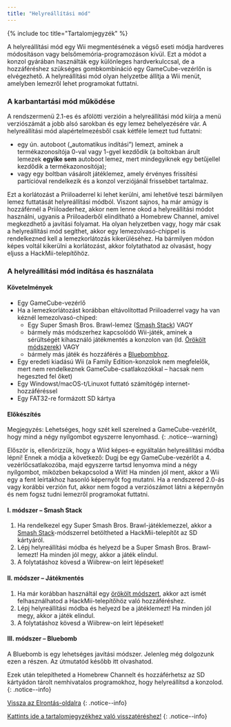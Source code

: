 ```yaml
---
title: "Helyreállítási mód"
---
```


{% include toc title="Tartalomjegyzék" %}

A helyreállítási mód egy Wii megmentésének a végső eseti módja hardveres módosításon vagy belsőmemória-programozáson kívül. Ezt a módot a konzol gyárában használták egy különleges hardverkulccsal, de a hozzáféréshez szükséges gombkombináció egy GameCube-vezérlőn is elvégezhető. A helyreállítási mód olyan helyzetbe állítja a Wii menüt, amelyben lemezről lehet programokat futtatni.

### A karbantartási mód működése

A rendszermenü 2.1-es és afölötti verzióin a helyreállítási mód kiírja a menü verziószámát a jobb alsó sarokban és egy lemez behelyezésére vár. A helyreállítási mód alapértelmezésből csak kétféle lemezt tud futtatni:

+ egy ún. autoboot („automatikus indítási”) lemezt, aminek a termékazonosítója 0-val vagy 1-gyel kezdődik (a boltokban árult lemezek **egyike sem** autoboot lemez, mert mindegyiknek egy betűjellel kezdődik a termékazonosítója);
+ vagy egy boltban vásárolt játéklemez, amely érvényes frissítési partícióval rendelkezik és a konzol verziójánál frissebbet tartalmaz.

Ezt a korlátozást a Priiloaderrel ki lehet kerülni, ami lehetővé teszi bármilyen lemez futtatását helyreállítási módból. Viszont sajnos, ha már amúgy is hozzáférnél a Priiloaderhez, akkor nem lenne okod a helyreállítási módot használni, ugyanis a Priiloaderből elindítható a Homebrew Channel, amivel megkezdhető a javítási folyamat. Ha olyan helyzetben vagy, hogy már csak a helyreállítási mód segíthet, akkor egy lemezolvasó-chippel is rendelkezned kell a lemezkorlátozás kikerüléséhez. Ha bármilyen módon képes voltál kikerülni a korlátozást, akkor folytathatod az olvasást, hogy eljuss a HackMii-telepítőhöz.

### A helyreállítási mód indítása és használata

#### Követelmények

+ Egy GameCube-vezérlő
+ Ha a lemezkorlátozást korábban eltávolítottad Priiloaderrel vagy ha van kéznél lemezolvasó-chiped:
    + Egy Super Smash Bros. Brawl-lemez ([Smash Stack](legacy-exploits#smash-stack)) VAGY
    + bármely más módszerhez kapcsolódó Wii-játék, aminek a sérültségét kihasználó játékmentés a konzolon van (ld. [Örökölt módszerek](legacy-exploits)) VAGY
    + bármely más játék és hozzáférés a [Bluebombhoz](bluebomb).
+ Egy eredeti kiadású Wii (a Family Edition-konzolok nem megfelelők, mert nem rendelkeznek GameCube-csatlakozókkal – hacsak nem hegeszted fel őket)
+ Egy Windowst/macOS-t/Linuxot futtató számítógép internet-hozzáféréssel
+ Egy FAT32-re formázott SD kártya

#### Előkészítés

Megjegyzés: Lehetséges, hogy szét kell szerelned a GameCube-vezérlőt, hogy mind a négy nyílgombot egyszerre lenyomhasd.
{: .notice--warning}

Először is, ellenőrizzük, hogy a Wiid képes-e egyáltalán helyreállítási módba lépni! Ennek a módja a következő: Dugj be egy GameCube-vezérlőt a 4. vezérlőcsatlakozóba, majd egyszerre tartsd lenyomva mind a négy nyílgombot, miközben bekapcsolod a Wiit! Ha minden jól ment, akkor a Wii egy a fent leírtakhoz hasonló képernyőt fog mutatni. Ha a rendszered 2.0-ás vagy korábbi verzión fut, akkor nem fogod a verziószámot látni a képernyőn és nem fogsz tudni lemezről programokat futtatni.

#### I. módszer – Smash Stack

1. Ha rendelkezel egy Super Smash Bros. Brawl-játéklemezzel, akkor a [Smash Stack](legacy-exploits#smash-stack)-módszerrel betöltheted a HackMii-telepítőt az SD kártyáról.
1. Lépj helyreállítási módba és helyezd be a Super Smash Bros. Brawl-lemezt! Ha minden jól megy, akkor a játék elindul.
1. A folytatáshoz kövesd a Wiibrew-on leírt lépéseket!

#### II. módszer – Játékmentés

1. Ha már korábban használtál egy [örökölt módszert](legacy-exploits), akkor azt ismét felhasználhatod a HackMii-telepítőhöz való hozzáféréshez.
1. Lépj helyreállítási módba és helyezd be a játéklemezt! Ha minden jól megy, akkor a játék elindul.
1. A folytatáshoz kövesd a Wiibrew-on leírt lépéseket!

#### III. módszer – Bluebomb

A Bluebomb is egy lehetséges javítási módszer. Jelenleg még dolgozunk ezen a részen. Az útmutatód később itt olvashatod.

Ezek után telepítheted a Homebrew Channelt és hozzáférhetsz az SD kártyádon tárolt nemhivatalos programokhoz, hogy helyreállítsd a konzolod.
{: .notice--info}

[Vissza az Elrontás-oldalra](bricks)
{: .notice--info}

[Kattints ide a tartalomjegyzékhez való visszatéréshez!](site-navigation)
{: .notice--info}
